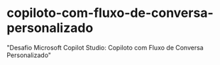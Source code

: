 # copiloto-com-fluxo-de-conversa-personalizado
"Desafio Microsoft Copilot Studio: Copiloto com Fluxo de Conversa Personalizado"

